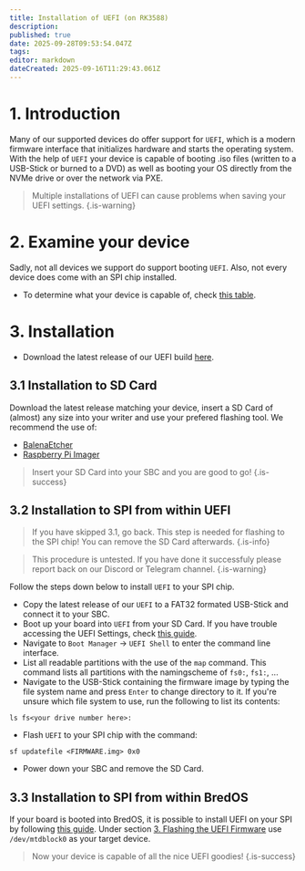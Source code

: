 ```yaml
---
title: Installation of UEFI (on RK3588)
description: 
published: true
date: 2025-09-28T09:53:54.047Z
tags: 
editor: markdown
dateCreated: 2025-09-16T11:29:43.061Z
---
```


# 1. Introduction
Many of our supported devices do offer support for `UEFI`, which is a modern firmware interface that initializes hardware and starts the operating system. With the help of `UEFI` your device is capable of booting .iso files (written to a USB-Stick or burned to a DVD) as well as booting your OS directly from the NVMe drive or over the network via PXE.

> Multiple installations of UEFI can cause problems when saving your UEFI settings.
{.is-warning}


# 2. Examine your device
Sadly, not all devices we support do support booting `UEFI`. Also, not every device does come with an SPI chip installed. 


- To determine what your device is capable of, check [this table](/en/table-of-supported-devices).

# 3. Installation
- Download the latest release of our UEFI build [here](https://github.com/BredOS/edk2-rk3588/releases).

## 3.1 Installation to SD Card
Download the latest release matching your device, insert a SD Card of (almost) any size into your writer and use your prefered flashing tool. We recommend the use of:

- [BalenaEtcher](https://etcher.balena.io/)
- [Raspberry Pi Imager](https://github.com/raspberrypi/rpi-imager)
> 
> Insert your SD Card into your SBC and you are good to go!
{.is-success}

## 3.2 Installation to SPI from within UEFI
> If you have skipped 3.1, go back. This step is needed for flashing to the SPI chip!
> You can remove the SD Card afterwards.
{.is-info}

> This procedure is untested. If you have done it successfuly please report back on our Discord or Telegram channel.
{.is-warning}


Follow the steps down below to install `UEFI` to your SPI chip.

- Copy the latest release of our `UEFI` to a FAT32 formated USB-Stick and connect it to your SBC. 
- Boot up your board into `UEFI` from your SD Card. If you have trouble accessing the UEFI Settings, check [this guide](/en/how-to/change-default-boot-order-rk3588#2.1-Accessing-the-Boot-Menu).
- Navigate to `Boot Manager` -> `UEFI Shell` to enter the command line interface.
- List all readable partitions with the use of the `map` command. This command lists all partitions with the namingscheme of `fs0:`, `fs1:`, ...
- Navigate to the USB-Stick containing the firmware image by typing the file system name and press `Enter` to change directory to it. If you're unsure which file system to use, run the following to list its contents:
```
ls fs<your drive number here>: 
```

- Flash `UEFI` to your SPI chip with the command:
```
sf updatefile <FIRMWARE.img> 0x0
```
- Power down your SBC and remove the SD Card.

## 3.3 Installation to SPI from within BredOS
If your board is booted into BredOS, it is possible to install UEFI on your SPI by following [this guide](/en/how-to/update-uefi-rk3588). Under section [3. Flashing the UEFI Firmware](/en/how-to/update-uefi-rk3588#h-3-flashing-the-uefi-firmware) use `/dev/mtdblock0` as your target device.

> Now your device is capable of all the nice UEFI goodies!
{.is-success}
